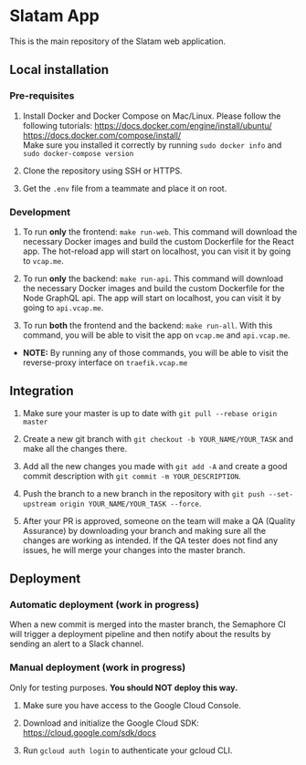 # Slatam App
This is the main repository of the Slatam web application.


## Local installation

### Pre-requisites
1. Install Docker and Docker Compose on Mac/Linux. Please follow the following tutorials: https://docs.docker.com/engine/install/ubuntu/ <br /> https://docs.docker.com/compose/install/ <br /> Make sure you installed it correctly by running `sudo docker info` and `sudo docker-compose version`

2. Clone the repository using SSH or HTTPS.

2. Get the `.env` file from a teammate and place it on root.

### Development

1. To run **only** the frontend: `make run-web`. This command will download the necessary Docker images and build the custom Dockerfile for the React app. The hot-reload app will start on localhost, you can visit it by going to `vcap.me`.

2. To run **only** the backend: `make run-api`. This command will download the necessary Docker images and build the custom Dockerfile for the Node GraphQL api. The app will start on localhost, you can visit it by going to `api.vcap.me`.

3. To run **both** the frontend and the backend: `make run-all`. With this command, you will be able to visit the app on `vcap.me` and `api.vcap.me`.

* **NOTE:** By running any of those commands, you will be able to visit the reverse-proxy interface on `traefik.vcap.me`

## Integration
1. Make sure your master is up to date with `git pull --rebase origin master`

2. Create a new git branch with `git checkout -b YOUR_NAME/YOUR_TASK` and make all the changes there.

3. Add all the new changes you made with `git add -A` and create a good commit description with `git commit -m YOUR_DESCRIPTION`.

4. Push the branch to a new branch in the repository with `git push --set-upstream origin YOUR_NAME/YOUR_TASK --force`.

5. After your PR is approved, someone on the team will make a QA (Quality Assurance) by downloading your branch and making sure all the changes are working as intended. If the QA tester does not find any issues, he will merge your changes into the master branch.

## Deployment

### Automatic deployment (work in progress)

When a new commit is merged into the master branch, the Semaphore CI will trigger a deployment pipeline and then notify about the results by sending an alert to a Slack channel.

### Manual deployment (work in progress)

Only for testing purposes. **You should NOT deploy this way.**

1. Make sure you have access to the Google Cloud Console.

2. Download and initialize the Google Cloud SDK: https://cloud.google.com/sdk/docs

3. Run `gcloud auth login` to authenticate your gcloud CLI.
